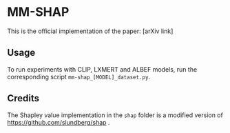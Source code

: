 # MM-SHAP

This is the official implementation of the paper: [arXiv link]

## Usage
To run experiments with CLIP, LXMERT and ALBEF models, run the corresponding script `mm-shap_[MODEL]_dataset.py`.

## Credits
The Shapley value implementation in the `shap` folder is a modified version of https://github.com/slundberg/shap .